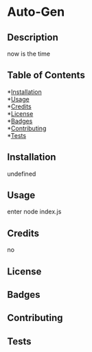 # Auto-Gen

  ## Description
  now is the time


  ## Table of Contents
  *[Installation](#installation)  
  *[Usage](#usage)  
  *[Credits](#credits)  
  *[License](#license)  
  *[Badges](#badges)  
  *[Contributing](#contributing)  
  *[Tests](#tests)  


  ## Installation
  undefined


  ## Usage
  enter node index.js


  ## Credits
  no


  ## License


  ## Badges


  ## Contributing


  ## Tests
  